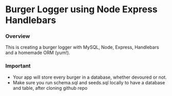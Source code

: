# Burger Logger using Node Express Handlebars

### Overview

This is creating a burger logger with MySQL, Node, Express, Handlebars and a homemade ORM (yum!).

### Important

* Your app will store every burger in a database, whether devoured or not.
* Make sure you run schema.sql and seeds.sql locally to have a database and table, after cloning github repo